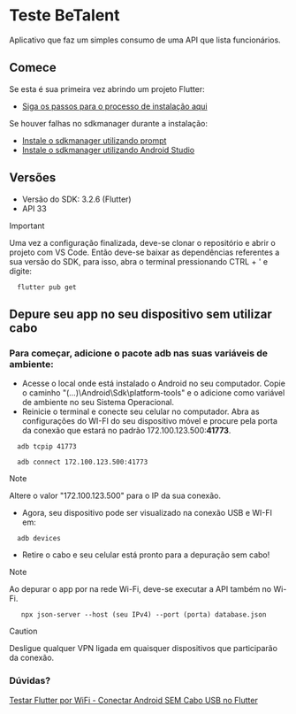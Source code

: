 # Teste BeTalent

Aplicativo que faz um simples consumo de uma API que lista funcionários.

## Comece

Se esta é sua primeira vez abrindo um projeto Flutter:

- [Siga os passos para o processo de instalação aqui](https://docs.flutter.dev/get-started/install)

Se houver falhas no sdkmanager durante a instalação:
- [Instale o sdkmanager utilizando prompt](https://developer.android.com/tools/sdkmanager?hl=pt-br)
- [Instale o sdkmanager utilizando Android Studio](https://developer.android.com/studio/intro/update)

## Versões
- Versão do SDK: 3.2.6 (Flutter)
- API 33

> [!IMPORTANT]
> Uma vez a configuração finalizada, deve-se clonar o repositório e abrir o projeto com VS Code. Então deve-se baixar as dependências referentes a sua versão do SDK, para isso, abra o terminal pressionando CTRL + ' e digite:
```
  flutter pub get
```

## Depure seu app no seu dispositivo sem utilizar cabo
### Para começar, adicione o pacote adb nas suas variáveis de ambiente:
- Acesse o local onde está instalado o Android no seu computador. Copie o caminho "(...)\Android\Sdk\platform-tools" e o adicione como variável de ambiente no seu Sistema Operacional.
- Reinicie o terminal e conecte seu celular no computador. Abra as configurações do WI-FI do seu dispositivo móvel e procure pela porta da conexão que estará no padrão 172.100.123.500:**41773**.
```
  adb tcpip 41773
```

```
  adb connect 172.100.123.500:41773
```


> [!NOTE]
> Altere o valor "172.100.123.500" para o IP da sua conexão.
- Agora, seu dispositivo pode ser visualizado na conexão USB e WI-FI em:
```
  adb devices
```


- Retire o cabo e seu celular está pronto para a depuração sem cabo!

> [!NOTE]
> Ao depurar o app por na rede Wi-Fi, deve-se executar a API também no Wi-Fi.
```
   npx json-server --host (seu IPv4) --port (porta) database.json
```

> [!CAUTION]
> Desligue qualquer VPN ligada em quaisquer dispositivos que participarão da conexão.

### Dúvidas?
[Testar Flutter por WiFi - Conectar Android SEM Cabo USB no Flutter](https://www.youtube.com/watch?v=XFWig8VAS4E)
